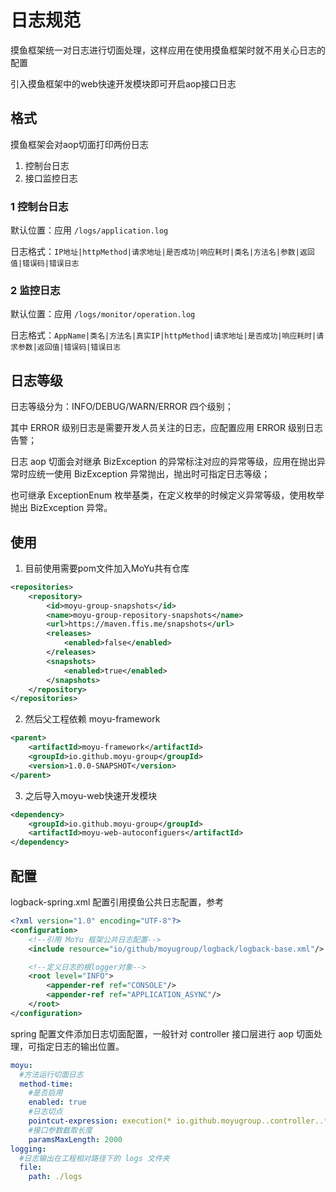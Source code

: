 # 日志规范
摸鱼框架统一对日志进行切面处理，这样应用在使用摸鱼框架时就不用关心日志的配置

引入摸鱼框架中的web快速开发模块即可开启aop接口日志

## 格式
摸鱼框架会对aop切面打印两份日志
1. 控制台日志
2. 接口监控日志

### 1 控制台日志
默认位置：应用 `/logs/application.log`

日志格式：`IP地址|httpMethod|请求地址|是否成功|响应耗时|类名|方法名|参数|返回值|错误码|错误日志`
### 2 监控日志
默认位置：应用 `/logs/monitor/operation.log`

日志格式：`AppName|类名|方法名|真实IP|httpMethod|请求地址|是否成功|响应耗时|请求参数|返回值|错误码|错误日志`

## 日志等级
日志等级分为：INFO/DEBUG/WARN/ERROR 四个级别；

其中 ERROR 级别日志是需要开发人员关注的日志，应配置应用 ERROR 级别日志告警；

日志 aop 切面会对继承 BizException 的异常标注对应的异常等级，应用在抛出异常时应统一使用 BizException 异常抛出，抛出时可指定日志等级；

也可继承 ExceptionEnum 枚举基类，在定义枚举的时候定义异常等级，使用枚举抛出 BizException 异常。

## 使用
1. 目前使用需要pom文件加入MoYu共有仓库
```xml
<repositories>
    <repository>
        <id>moyu-group-snapshots</id>
        <name>moyu-group-repository-snapshots</name>
        <url>https://maven.ffis.me/snapshots</url>
        <releases>
            <enabled>false</enabled>
        </releases>
        <snapshots>
            <enabled>true</enabled>
        </snapshots>
    </repository>
</repositories>
```
2. 然后父工程依赖 moyu-framework
```xml
<parent>
    <artifactId>moyu-framework</artifactId>
    <groupId>io.github.moyu-group</groupId>
    <version>1.0.0-SNAPSHOT</version>
</parent>
```
3. 之后导入moyu-web快速开发模块
```xml
<dependency>
    <groupId>io.github.moyu-group</groupId>
    <artifactId>moyu-web-autoconfiguers</artifactId>
</dependency>
```

## 配置
logback-spring.xml 配置引用摸鱼公共日志配置，参考
```xml
<?xml version="1.0" encoding="UTF-8"?>
<configuration>
    <!--引用 MoYu 框架公共日志配置-->
    <include resource="io/github/moyugroup/logback/logback-base.xml"/>

    <!--定义日志的根logger对象-->
    <root level="INFO">
        <appender-ref ref="CONSOLE"/>
        <appender-ref ref="APPLICATION_ASYNC"/>
    </root>
</configuration>
```
spring 配置文件添加日志切面配置，一般针对 controller 接口层进行 aop 切面处理，可指定日志的输出位置。
```yaml
moyu:
  #方法运行切面日志
  method-time:
    #是否启用
    enabled: true
    #日志切点
    pointcut-expression: execution(* io.github.moyugroup..controller..*(..))
    #接口参数截取长度
    paramsMaxLength: 2000
logging:
  #日志输出在工程相对路径下的 logs 文件夹
  file:
    path: ./logs
```
